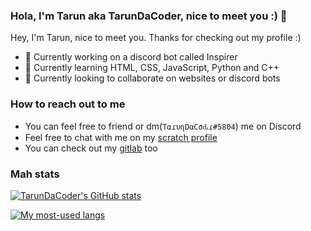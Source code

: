 ### Hola, I'm Tarun aka TarunDaCoder, nice to meet you :) 👋


Hey, I'm Tarun, nice to meet you. Thanks for checking out my profile :)
- 🔭 Currently working on a discord bot called Inspirer
- 🌱 Currently learning HTML, CSS, JavaScript, Python and C++
- 👯‍ Currently looking to collaborate on websites or discord bots

### How to reach out to me
- You can feel free to friend or dm(`TαɾυɳDαCσԃɾ#5804`) me on Discord
- Feel free to chat with me on my [scratch profile](https://scratch.mit.edu/users/tarunsnair)
- You can check out my [gitlab](https://gitlab.com/TarunDaCoder) too

### Mah stats

[![TarunDaCoder's GitHub stats](https://github-readme-stats.vercel.app/api?username=TarunDaCoder&show_icons=true&text_color=dfb7e8&icon_color=8677d9&theme=dracula)](https://github.com/anuraghazra/github-readme-stats)

[![My most-used langs](https://github-readme-stats.vercel.app/api/top-langs/?username=TarunDaCoder&show_icons=true&text_color=dfb7e8&icon_color=8677d9&&theme=dracula)](https://github.com/anuraghazra/github-readme-stats)
